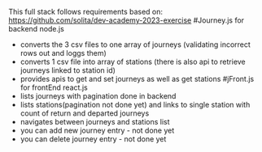 This full stack follows requirements based on:  https://github.com/solita/dev-academy-2023-exercise
#Journey.js for backend node.js 
- converts the 3 csv files to one array of journeys (validating incorrect rows out and loggs them)
- converts 1 csv file into array of stations (there is also api to retrieve journeys linked to station id)
- provides apis to get and set journeys as well as get stations
#jFront.js for frontEnd react.js
- lists journeys with pagination done in backend
- lists stations(pagination not done yet) and links to single station with count of return and departed journeys
- navigates between journeys and stations list
- you can add new journey entry - not done yet
- you can delete journey entry - not done yet
